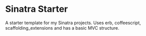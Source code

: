 Sinatra Starter
==============

A starter template for my Sinatra projects. Uses erb, coffeescript, scaffolding_extensions and has a basic MVC structure.
